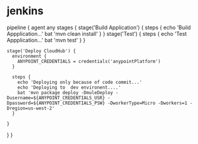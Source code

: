 # jenkins
pipeline {
  agent any
  stages {
    stage('Build Application') { 
      steps {
       echo 'Build Appplication...' 
        bat 'mvn clean install'
      }
    }
     stage('Test') { 
      steps {
        echo 'Test Appplication...' 
        bat 'mvn test'
      }
    }


    stage('Deploy CloudHub') { 
      environment {
        ANYPOINT_CREDENTIALS = credentials('anypointPlatform')
      }

      steps {
        echo 'Deploying only because of code commit...'
        echo 'Deploying to  dev environent....'
        bat 'mvn package deploy -DmuleDeploy -Dusername=${ANYPOINT_CREDENTIALS_USR} -Dpassword=${ANYPOINT_CREDENTIALS_PSW} -DworkerType=Micro -Dworkers=1 -Dregion=us-west-2'
      }

    }
  }
}

